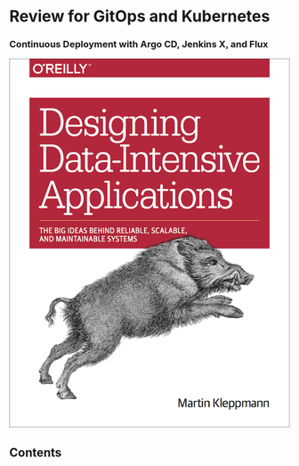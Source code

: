 # Review for GitOps and Kubernetes
### Continuous Deployment with Argo CD, Jenkins X, and Flux
![Alt text](/pics/book-cover.png?raw=true "book-cover")


## Contents